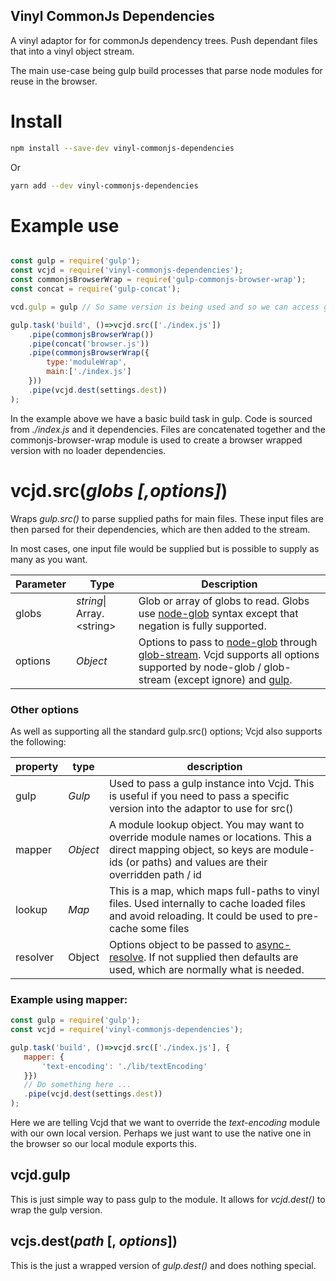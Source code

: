 ## Vinyl CommonJs Dependencies

A vinyl adaptor for for commonJs dependency trees. Push dependant files that into a vinyl object stream.

The main use-case being gulp build processes that parse node modules for reuse in the browser.

# Install

```bash
npm install --save-dev vinyl-commonjs-dependencies
```

Or

```bash
yarn add --dev vinyl-commonjs-dependencies
```

# Example use

```javascript

const gulp = require('gulp');
const vcjd = require('vinyl-commonjs-dependencies');
const commonjsBrowserWrap = require('gulp-commonjs-browser-wrap');
const concat = require('gulp-concat');

vcd.gulp = gulp // So same version is being used and so we can access gulp.dest via vcjd class.

gulp.task('build', ()=>vcjd.src(['./index.js'])
	.pipe(commonjsBrowserWrap())
    .pipe(concat('browser.js'))
    .pipe(commonjsBrowserWrap({
    	type:'moduleWrap',
    	main:['./index.js']
    }))
    .pipe(vcjd.dest(settings.dest))
);
```

In the example above we have a basic build task in gulp.  Code is sourced from *./index.js* and it dependencies.  Files are concatenated together and the commonjs-browser-wrap module is used to create a browser wrapped version with no loader dependencies.

# vcjd.src(*globs* *[,options]*)

Wraps *gulp.src()* to parse supplied paths for main files.  These input files are then parsed for their dependencies, which are then added to the stream. 

In most cases, one input file would be supplied but is possible to supply as many as you want.

 | Parameter | Type | Description |
 | --- | --- | --- |
 | globs | *string*\| Array.\<string\> | Glob or array of globs to read. Globs use [node-glob](https://github.com/isaacs/node-glob) syntax except that negation is fully supported. |
 | options | *Object* | Options to pass to [node-glob](https://github.com/isaacs/node-glob#options) through [glob-stream](https://github.com/gulpjs/glob-stream). Vcjd supports all options supported by node-glob / glob-stream (except ignore) and [gulp](https://github.com/gulpjs/gulp/blob/master/docs/API.md#options). |
 
 ### Other options
 
As well as supporting all the standard gulp.src() options; Vcjd also supports the following:

 |property | type | description |
 | --- | --- | --- |
 | gulp | *Gulp* | Used to pass a gulp instance into Vcjd.  This is useful if you need to pass a specific version into the adaptor to use for src() |
 | mapper | *Object* | A module lookup object.  You may want to override module names or locations.  This a direct mapping object, so keys are module-ids (or paths) and values are their overridden path / id |
 | lookup | *Map* | This is a map, which maps full-paths to vinyl files.  Used internally to cache loaded files and avoid reloading.  It could be used to pre-cache some files |
 | resolver | Object | Options object to be passed to [async-resolve](https://github.com/Meettya/async-resolve).  If not supplied then defaults are used, which are normally what is needed.
 
 ### Example using mapper:
 
 ```javascript
 const gulp = require('gulp');
 const vcjd = require('vinyl-commonjs-dependencies');

gulp.task('build', ()=>vcjd.src(['./index.js'], {
	mapper: {
    	'text-encoding': './lib/textEncoding'
    }})
	// Do something here ...
    .pipe(vcjd.dest(settings.dest))
);
```

Here we are telling Vcjd that we want to override the *text-encoding* module with our own local version. Perhaps we just want to use the native one in the browser so our local module exports this.

## vcjd.gulp

This is just simple way to pass gulp to the module.  It allows for *vcjd.dest()* to wrap the gulp version.

## vcjs.dest(*path* [, *options*])

This is the just a wrapped version of *gulp.dest()* and does nothing special.


